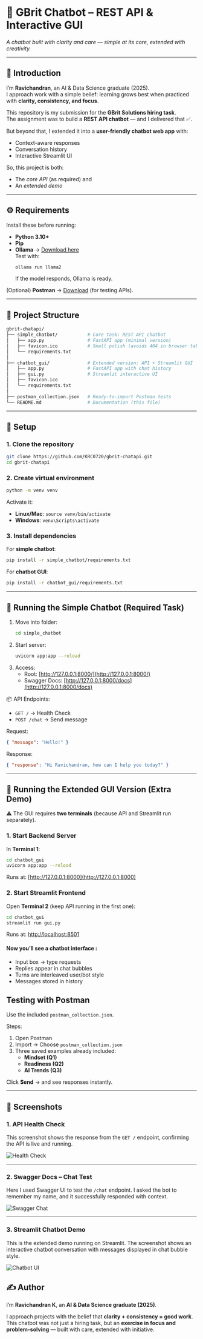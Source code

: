 
# 💬 GBrit Chatbot – REST API & Interactive GUI

*A chatbot built with clarity and care — simple at its core, extended with creativity.*  

***

## 👋 Introduction

I’m **Ravichandran**, an AI & Data Science graduate (2025).  
I approach work with a simple belief: learning grows best when practiced with **clarity, consistency, and focus**.  

This repository is my submission for the **GBrit Solutions hiring task**.  
The assignment was to build a **REST API chatbot** — and I delivered that ✅.  

But beyond that, I extended it into a **user-friendly chatbot web app** with:  
- Context-aware responses  
- Conversation history  
- Interactive Streamlit UI  

So, this project is both:  
- The *core API* (as required) and  
- An *extended demo*   

***

## ⚙️ Requirements

Install these before running:

- **Python 3.10+**
- **Pip**  
- **Ollama** → [Download here](https://ollama.com/download)  
  Test with:  
  ```bash
  ollama run llama2
  ```
  If the model responds, Ollama is ready.  

(Optional) **Postman** → [Download](https://www.postman.com/downloads/) (for testing APIs).  

***

## 📂 Project Structure

```bash
gbrit-chatapi/
├── simple_chatbot/           # Core task: REST API chatbot
│   ├── app.py                # FastAPI app (minimal version)
│   ├── favicon.ico           # Small polish (avoids 404 in browser tab)
│   └── requirements.txt
│
├── chatbot_gui/              # Extended version: API + Streamlit GUI
│   ├── app.py                # FastAPI app with chat history
│   ├── gui.py                # Streamlit interactive UI
│   ├── favicon.ico
│   └── requirements.txt
│
├── postman_collection.json   # Ready-to-import Postman tests
└── README.md                 # Documentation (this file)
```

***

## 🚀 Setup

### 1. Clone the repository
```bash
git clone https://github.com/KRC0720/gbrit-chatapi.git
cd gbrit-chatapi
```

### 2. Create virtual environment
```bash
python -m venv venv
```

Activate it:  
- **Linux/Mac**: `source venv/bin/activate`  
- **Windows**: `venv\Scripts\activate`  

### 3. Install dependencies

For **simple chatbot**:
```bash
pip install -r simple_chatbot/requirements.txt
```

For **chatbot GUI**:
```bash
pip install -r chatbot_gui/requirements.txt
```

***

## 🔹 Running the Simple Chatbot (Required Task)

1. Move into folder:
   ```bash
   cd simple_chatbot
   ```
2. Start server:
   ```bash
   uvicorn app:app --reload
   ```
3. Access:
   - Root: [http://127.0.0.1:8000/](http://127.0.0.1:8000/)  
   - Swagger Docs: [http://127.0.0.1:8000/docs](http://127.0.0.1:8000/docs)  

📦 API Endpoints:
- `GET /` → Health Check  
- `POST /chat` → Send message  

Request:
```json
{ "message": "Hello!" }
```

Response:
```json
{ "response": "Hi Ravichandran, how can I help you today?" }
```

***

## 🔹 Running the Extended GUI Version (Extra Demo)

⚠️ The GUI requires **two terminals** (because API and Streamlit run separately).

### 1. Start Backend Server
In **Terminal 1**:
```bash
cd chatbot_gui
uvicorn app:app --reload
```
Runs at: [http://127.0.0.1:8000](http://127.0.0.1:8000)

### 2. Start Streamlit Frontend
Open **Terminal 2** (keep API running in the first one):
```bash
cd chatbot_gui
streamlit run gui.py
```
Runs at: [http://localhost:8501](http://localhost:8501)

 #### Now you’ll see a chatbot interface :
- Input box → type requests  
- Replies appear in chat bubbles  
- Turns are interleaved user/bot style  
- Messages stored in history  



##  Testing with Postman

Use the included `postman_collection.json`.  

Steps:  
1. Open Postman  
2. Import → Choose `postman_collection.json`  
3. Three saved examples already included:  
   - **Mindset (Q1)**  
   - **Readiness (Q2)**  
   - **AI Trends (Q3)**  

Click **Send** → and see responses instantly.

***

## 📸 Screenshots

### 1. API Health Check  
This screenshot shows the response from the `GET /` endpoint, confirming the API is live and running.  

![Health Check](Screenshots/swagger.png)

---

### 2. Swagger Docs – Chat Test  
Here I used Swagger UI to test the `/chat` endpoint. I asked the bot to remember my name, and it successfully responded with context.  

![Swagger Chat](Screenshots/swagger-chat.png)

---

### 3. Streamlit Chatbot Demo  
This is the extended demo running on Streamlit. The screenshot shows an interactive chatbot conversation with messages displayed in chat bubble style.  

![Chatbot UI](Screenshots/gui.png)




## ✍️ Author

I’m **Ravichandran K**, an **AI & Data Science graduate (2025)**.  

I approach projects with the belief that **clarity + consistency = good work**.  
This chatbot was not just a hiring task, but an **exercise in focus and problem‑solving** — built with care, extended with initiative.  